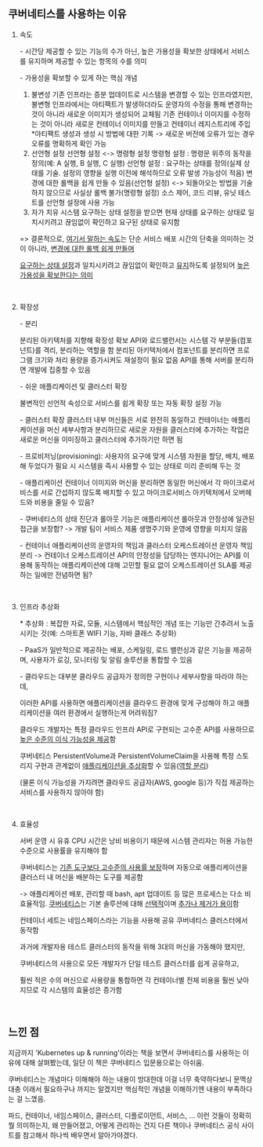 ## 쿠버네티스를 사용하는 이유

1. 속도

   \- 시간당 제공할 수 있는 기능의 수가 아닌, 높은 가용성을 확보한 상태에서 서비스를 유지하며 제공할 수 있는 항목의 수를 의미

   \- 가용성을 확보할 수 있게 하는 핵심 개념 

   1) 불변성
       기존 인프라는 증분 업데이트로 시스템을 변경할 수 있는 인프라였지만, 불변형 인프라에서는 아티팩트가 발생하더라도 운영자의 수정을 통해 변경하는 것이 아니라 새로운 이미지가 생성되어 교체됨
       기존 컨테이너 이미지를 수정하는 것이 아니라 새로운 컨테이너 이미지를 만들고 컨테이너 레지스트리에 주입
       *아티팩트 생성과 생성 시 방법에 대한 기록 -> 새로운 버전에 오류가 있는 경우 오류를 명확하게 확인 가능
   2) 선언형 설정
       선언형 설정 <-> 명령형 설정
       명령형 설정 : 명령문 위주의 동작을 정의(예: A 실행, B 실행, C 실행)
       선언형 설정 : 요구하는 상태를 정의(실제 상태를 기술. 설정의 영향을 실행 이전에 해석하므로 오류 발생 가능성이 적음)
       변경에 대한 롤백을 쉽게 만들 수 있음(선언형 설정) <-> 되돌아오는 방법을 기술하지 않으므로 사실상 롤백 불가(명령형 설정)
       소스 제어, 코드 리뷰, 유닛 테스트를 선언형 설정에 사용 가능
   3) 자가 치유 시스템
       요구하는 상태 설정을 받으면 현재 상태를 요구하는 상태로 일치시키려고 
       끊임없이 확인하고 요구된 상태로 유지함

   => 결론적으로, <u>여기서 말하는 속도</u>는 단순 서비스 배포 시간의 단축을 의미하는 것이 아니라, <u>변경에 대한 롤백 쉽게 만들며</u> 

   <u>요구하는 상태 설정</u>과 일치시키려고 끊임없이 확인하고 <u>유지</u>하도록 설정되어 <u>높은 가용성을 확보한다는 의미</u>

<br/>


2. 확장성

   \- 분리

   분리된 아키텍처를 지향해 확장성 확보
   API와 로드밸런서는 시스템 각 부분들(컴포넌트)를 격리, 분리하는 역할을 함
   분리된 아키텍처에서 컴포넌트를 분리하면 프로그램 크기와 처리 용량을 증가시켜도 재설정이 필요 없음
   API를 통해 서버를 분리하면 개발에 집중할 수 있음

   \- 쉬운 애플리케이션 및 클러스터 확장

   불변적인 선언적 속성으로 서비스를 쉽게 확장 또는 자동 확장 설정 가능

   \- 클러스터 확장
   클러스터 내부 머신들은 서로 완전히 동일하고 컨테이너는 애플리케이션을 머신 세부사항과 분리하므로 
   새로운 자원을 클러스터에 추가하는 작업은 새로운 머신을 이미징하고 클러스터에 추가하기만 하면 됨

   \- 프로비저닝(provisioning): 사용자의 요구에 맞게 시스템 자원을 할당, 배치, 배포해 두었다가 필요 시 
   시스템을 즉시 사용할 수 있는 상태로 미리 준비해 두는 것

   \- 애플리케이션 컨테이너 이미지와 머신을 분리하면 동일한 머신에서 각 마이크로서비스를 
   서로 간섭하지 않도록 배치할 수 있고 마이크로서비스 아키텍처에서 오버헤드와 비용을 줄일 수 있음?

   \- 쿠버네티스의 상태 진단과 롤아웃 기능은 애플리케이션 롤아웃과 안정성에 일관된 접근을 보장함?
   -> 개발 팀이 서비스 제품 생명주기와 운영에 영향을 미치지 않음

   \- 컨테이너 애플리케이션의 운영자의 책임과 클러스터 오케스트레이션 운영자 책임 분리
   -> 컨테이너 오케스트레이션 API의 안정성을 담당하는 엔지니어는 API를 이용해 동작하는 
   애플리케이션에 대해 고민할 필요 없이 오케스트레이션 SLA를 제공하는 일에만 전념하면 됨?

<br/>


3. 인프라 추상화

   \* 추상화 : 복잡한 자료, 모듈, 시스템에서 핵심적인 개념 또는 기능만 간추려서 노출시키는 것(예: 스마트폰 WIFI 기능, 자바 클래스 추상화)

   \- PaaS가 일반적으로 제공하는 배포, 스케일링, 로드 밸런싱과 같은 기능을 제공하며, 사용자가 로깅, 모니터링 및 알림 솔루션을 통합할 수 있음

   \- 클라우드는 대부분 클라우드 공급자가 정의한 구현이나 세부사항을 따라야 하는데, 

   이러한 API를 사용하면 애플리케이션을 클라우드 환경에 맞게 구성해야 하고 애플리케이션을 여러 환경에서 실행하는게 어려워짐?

   클라우드 개발자는 특정 클라우드 인프라 API로 구현되는 고수준 API를 사용하므로 <u>높은 수준의 이식 가능성을 제공</u>함

   쿠버네티스 PersistentVolume과 PersistentVolumeClaim을 사용해 특정 스토리지 구현과 관계없이 <u>애플리케이션을 추상화</u>할 수 있음(<u>역할 분리</u>)

   (물론 이식 가능성을 가지려면 클라우드 공급자(AWS, google 등)가 직접 제공하는 서비스를 사용하지 않아야 함)

<br/>


4. 효율성

   서버 운영 시 유휴 CPU 시간은 낭비 비용이기 때문에 시스템 관리자는 허용 가능한 수준으로 사용률을 유지해야 함

   쿠버네티스는 <u>기존 도구보다 고수준의 사용률 보장</u>하며 자동으로 애플리케이션을 클러스터 내 머신을 배분하는 도구를 제공함

   -> 애플리케이션 배포, 관리할 때 bash, apt 업데이트 등 많은 프로세스는 다소 비효율적임. <u>쿠버네티스</u>는 기본 솔루션에 대해 <u>선택적</u>이며 <u>추가나 제거가 용이</u>함

   

   컨테이너 세트는 네임스페이스라는 기능을 사용해 공유 쿠버네티스 클러스터에서 동작함

   과거에 개발자용 테스트 클러스터의 동작을 위해 3대의 머신을 가동해야 했지만,

   쿠버네티스의 사용으로 모든 개발자가 단일 테스트 클러스터를 쉽게 공유하고, 

   훨씬 적은 수의 머신으로 사용량을 통합하면 각 컨테이너별 전체 비용을 훨씬 낮아지므로 각 시스템의 효율성은 증가함

<br/>

## 느낀 점
지금까지 'Kubernetes up & running'이라는 책을 보면서 쿠버네티스를 사용하는 이유에 대해 살펴봤는데, 일단 이 책은 쿠버네티스 입문용으로는 아쉬움. 

쿠버네티스는 개념마다 이해해야 하는 내용이 방대한데 이걸 너무 축약하다보니 문맥상 대충 이래서 필요하구나 까지는 알겠지만 핵심적인 개념을 이해하기엔 내용이 부족하다는 걸 느꼈음.

파드, 컨테이너, 네임스페이스, 클러스터, 디플로이먼트, 서비스, ... 이런 것들이 정확히 뭘 의미하는지, 왜 만들어졌고, 어떻게 관리하는 건지 다른 책이나 쿠버네티스 공식 사이트를 참고해서 하나씩 배우면서 알아가야겠다.

